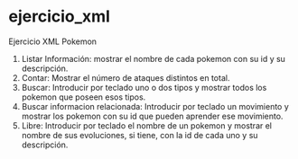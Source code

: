# ejercicio_xml
Ejercicio XML Pokemon

1. Listar Información: mostrar el nombre de cada pokemon con su id y su descripción.
2. Contar: Mostrar el número de ataques distintos en total.
3. Buscar: Introducir por teclado uno o dos tipos y mostrar todos los pokemon que poseen esos tipos.
4. Buscar informacion relacionada: Introducir por teclado un movimiento y mostrar los pokemon con su id que pueden aprender ese movimiento.
5. Libre: Introducir por teclado el nombre de un pokemon y mostrar el nombre de sus evoluciones, si tiene, con la id de cada uno y su descripción.
